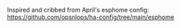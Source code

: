 Inspired and cribbed from April's esphome config: https://github.com/opsnlops/ha-config/tree/main/esphome
